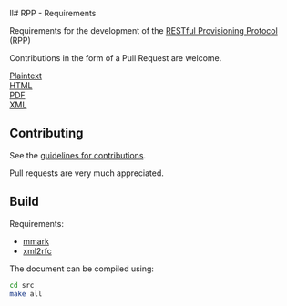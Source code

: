 ll# RPP - Requirements

Requirements for the development of the [RESTful Provisioning Protocol](https://datatracker.ietf.org/wg/rpp/about/) (RPP)

Contributions in the form of a Pull Request are welcome.

[Plaintext](https://ietf-wg-rpp.github.io/rpp-requirements/draft-wullink-rpp-requirements.txt)  
[HTML](https://ietf-wg-rpp.github.io/rpp-requirements/draft-wullink-rpp-requirements.html)  
[PDF](https://ietf-wg-rpp.github.io/rpp-requirements/draft-wullink-rpp-requirements.pdf)  
[XML](https://ietf-wg-rpp.github.io/rpp-requirements/draft-wullink-rpp-requirements.xml)  

## Contributing

See the
[guidelines for contributions](https://ietf-wg-rpp.github.io/rpp-requirements/blob/main/CONTRIBUTING.md).

Pull requests are very much appreciated.

## Build

Requirements:

- [mmark](https://mmark.miek.nl/)
- [xml2rfc](https://github.com/ietf-tools/xml2rfc#installation)

The document can be compiled using:

```bash
cd src
make all
```
